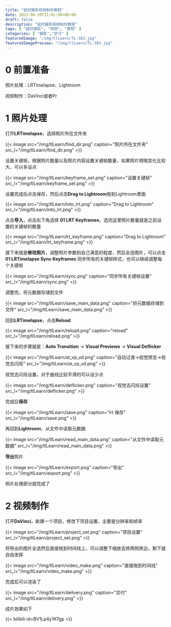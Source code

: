 ```yaml
---
title: "延时摄影视频制作教程"
date: 2023-08-20T21:01:00+08:00
draft: false
description: "延时摄影视频制作教程"
tags: [ "延时摄影", "视频", "教程" ]
categories: [ "摄影","学习" ]
featuredImage: "/img/tlLearn/TL-383.jpg"
featuredImagePreview: "/img/tlLearn/TL-383.jpg"
---
```


# 0 前置准备

照片处理：LRTimelapse、Lightroom

视频制作：DaVinci或者Pr

# 1 照片处理

打开**LRTimelapse**，选择照片所在文件夹

{{< image src="/img/tlLearn/find_dir.png" caption="照片所在文件夹" src_l="/img/tlLearn/find_dir.png" >}}

设置关键帧，根据照片数量以及照片内容设置关键帧数量，如果照片明暗变化比较大，可以多设点

{{< image src="/img/tlLearn/keyframe_set.png" caption="设置关键帧" src_l="/img/tlLearn/keyframe_set.png" >}}

设置完成后点击保存，然后点击**Drag to Lightroom**拖到Lightroom里面

{{< image src="/img/tlLearn/into_lrt.png" caption="Drag to Lightroom" src_l="/img/tlLearn/into_lrt.png" >}}

点击**导入**，点击右下角选择 **01 LRT Keyframes**，选完这里照片数量就是之前设置的关键帧的数量

{{< image src="/img/tlLearn/lrt_keyframe.png" caption="Drag to Lightroom" src_l="/img/tlLearn/lrt_keyframe.png" >}}

接下来就是**修改照片**，调整照片参数到自己满意的程度，然后全选图片，可以点击 **01 LRTimelapse Sync Keyframes**
同步所有的关键帧样式，也可以继续调整每个关键帧

{{< image src="/img/tlLearn/sync.png" caption="同步所有关键帧设置" src_l="/img/tlLearn/sync.png" >}}

调整完，将元数据存储到文件

{{< image src="/img/tlLearn/save_main_data.png" caption="将元数据存储到文件" src_l="/img/tlLearn/save_main_data.png" >}}

回到**LRTimelapse**，点击**Reload**

{{< image src="/img/tlLearn/reload.png" caption="reload" src_l="/img/tlLearn/reload.png" >}}

接下来的步骤就是：**Auto Transition** -> **Visual Previews** -> **Visual Deflicker**

{{< image src="/img/tlLearn/at_vp_vd.png" caption="自动过渡->视觉预览->视觉去闪烁" src_l="/img/tlLearn/at_vp_vd.png" >}}

视觉去闪烁设置，对于曲线比较平滑的可以设少点

{{< image src="/img/tlLearn/deflicker.png" caption="视觉去闪烁设置" src_l="/img/tlLearn/deflicker.png" >}}

完成后**保存**

{{< image src="/img/tlLearn/save.png" caption="lrt 保存" src_l="/img/tlLearn/save.png" >}}

再回到**Lightroom**，从文件中读取元数据

{{< image src="/img/tlLearn/read_main_data.png" caption="从文件中读取元数据" src_l="/img/tlLearn/read_main_data.png" >}}

**导出**照片

{{< image src="/img/tlLearn/export.png" caption="导出" src_l="/img/tlLearn/export.png" >}}

照片处理部分就完成了

# 2 视频制作

打开**DaVinci**，新建一个项目，修改下项目设置，主要是分辨率和帧率

{{< image src="/img/tlLearn/project_set.png" caption="项目设置" src_l="/img/tlLearn/project_set.png" >}}

将导出的图片全选然后直接拖到时间线上，可以调整下缩放去除两侧黑边，剩下就自由发挥

{{< image src="/img/tlLearn/video_make.png" caption="直接拖到时间线" src_l="/img/tlLearn/video_make.png" >}}

完成后可以渲染了

{{< image src="/img/tlLearn/delivery.png" caption="交付" src_l="/img/tlLearn/delivery.png" >}}

成片效果如下

{{< bilibili id=BV1Lp4y1K7gp >}}

